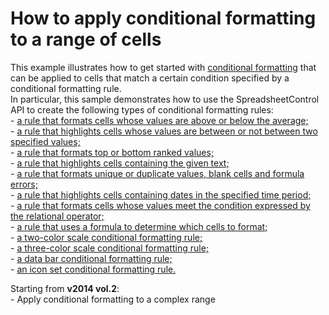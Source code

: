 # How to apply conditional formatting to a range of cells


<p>This example illustrates how to get started with <a href="https://documentation.devexpress.com/#WindowsForms/CustomDocument16190">conditional formatting</a> that can be applied to cells that match a certain condition specified by a conditional formatting rule.<br /> In particular, this sample demonstrates how to use the SpreadsheetControl API to create the following types of conditional formatting rules:<br /> - <a href="https://documentation.devexpress.com/#WindowsForms/CustomDocument16192">a rule that formats cells whose values are above or below the average;</a><br /> - <a href="https://documentation.devexpress.com/#WindowsForms/CustomDocument16194">a rule that highlights cells whose values are between or not between two specified values;</a><br /> - <a href="https://documentation.devexpress.com/#WindowsForms/CustomDocument16195">a rule that formats top or bottom ranked values;</a><br /> - <a href="https://documentation.devexpress.com/#WindowsForms/CustomDocument16196">a rule that highlights cells containing the given text; </a><br /> - <a href="https://documentation.devexpress.com/#WindowsForms/CustomDocument16197">a rule that formats unique or duplicate values, blank cells and formula errors;</a><br /> - <a href="https://documentation.devexpress.com/#WindowsForms/CustomDocument16198">a rule that highlights cells containing dates in the specified time period;</a><br /> - <a href="https://documentation.devexpress.com/#WindowsForms/CustomDocument16199">a rule that formats cells whose values meet the condition expressed by the relational operator;</a><br /> - <a href="https://documentation.devexpress.com/#WindowsForms/CustomDocument16200">a rule that uses a formula to determine which cells to format; </a><br /> - <a href="https://documentation.devexpress.com/#WindowsForms/CustomDocument16201">a two-color scale conditional formatting rule;</a><br /> - <a href="https://documentation.devexpress.com/#WindowsForms/CustomDocument16202">a three-color scale conditional formatting rule;</a><br /> - <a href="https://documentation.devexpress.com/#WindowsForms/CustomDocument16203">a data bar conditional formatting rule;</a><br /> - <a href="https://documentation.devexpress.com/#WindowsForms/CustomDocument16204">an icon set conditional formatting rule.</a></p>
Starting from <strong>v2014 vol.2</strong>:<br />- Apply conditional formatting to a complex range

<br/>


